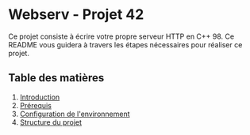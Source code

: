 # Webserv - Projet 42

Ce projet consiste à écrire votre propre serveur HTTP en C++ 98. Ce README vous guidera à travers les étapes nécessaires pour réaliser ce projet.

## Table des matières

1. [Introduction](#introduction)
2. [Prérequis](#prérequis)
3. [Configuration de l'environnement](#configuration-de-lenvironnement)
4. [Structure du projet](#structure-du-projet)
